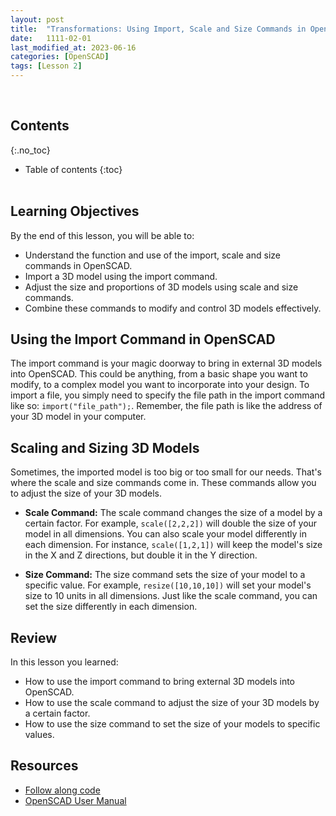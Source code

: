```yaml
---
layout: post
title:  "Transformations: Using Import, Scale and Size Commands in OpenSCAD"
date:   1111-02-01
last_modified_at: 2023-06-16
categories: [OpenSCAD]
tags: [Lesson 2]
---
```

<br>

## Contents
{:.no_toc}
* Table of contents
{:toc}
<br><br>

## Learning Objectives
By the end of this lesson, you will be able to:
- Understand the function and use of the import, scale and size commands in OpenSCAD.
- Import a 3D model using the import command.
- Adjust the size and proportions of 3D models using scale and size commands.
- Combine these commands to modify and control 3D models effectively.

## Using the Import Command in OpenSCAD
The import command is your magic doorway to bring in external 3D models into OpenSCAD. This could be anything, from a basic shape you want to modify, to a complex model you want to incorporate into your design. To import a file, you simply need to specify the file path in the import command like so: `import("file_path");`. Remember, the file path is like the address of your 3D model in your computer.

## Scaling and Sizing 3D Models
Sometimes, the imported model is too big or too small for our needs. That's where the scale and size commands come in. These commands allow you to adjust the size of your 3D models.

- **Scale Command:** The scale command changes the size of a model by a certain factor. For example, `scale([2,2,2])` will double the size of your model in all dimensions. You can also scale your model differently in each dimension. For instance, `scale([1,2,1])` will keep the model's size in the X and Z directions, but double it in the Y direction.

- **Size Command:** The size command sets the size of your model to a specific value. For example, `resize([10,10,10])` will set your model's size to 10 units in all dimensions. Just like the scale command, you can set the size differently in each dimension.

## Review
In this lesson you learned:
- How to use the import command to bring external 3D models into OpenSCAD.
- How to use the scale command to adjust the size of your 3D models by a certain factor.
- How to use the size command to set the size of your models to specific values.

## Resources
- [Follow along code](https://raw.githubusercontent.com/funkonaut/openSCAD_lessons/main/Lessons/Lesson%201/1_4_import_scale_size_student)
- [OpenSCAD User Manual](https://en.wikibooks.org/wiki/OpenSCAD_User_Manual/The_OpenSCAD_Language)
<br><br><br>